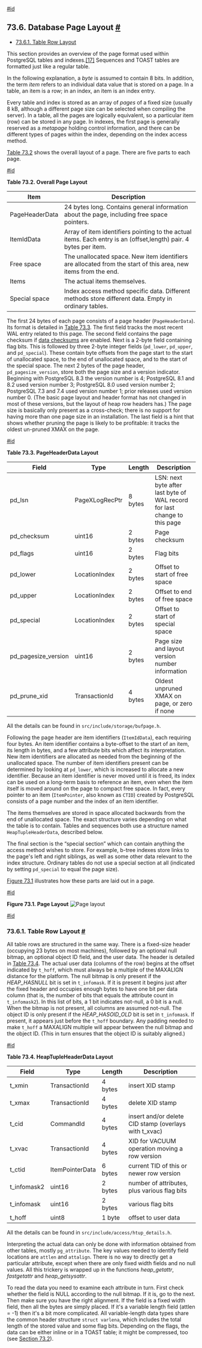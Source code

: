 [#id](#STORAGE-PAGE-LAYOUT)

## 73.6. Database Page Layout [#](#STORAGE-PAGE-LAYOUT)

* [73.6.1. Table Row Layout](storage-page-layout#STORAGE-TUPLE-LAYOUT)

This section provides an overview of the page format used within PostgreSQL tables and indexes.[\[17\]](#ftn.id-1.10.24.8.2.2) Sequences and TOAST tables are formatted just like a regular table.

In the following explanation, a *byte* is assumed to contain 8 bits. In addition, the term *item* refers to an individual data value that is stored on a page. In a table, an item is a row; in an index, an item is an index entry.

Every table and index is stored as an array of *pages* of a fixed size (usually 8 kB, although a different page size can be selected when compiling the server). In a table, all the pages are logically equivalent, so a particular item (row) can be stored in any page. In indexes, the first page is generally reserved as a *metapage* holding control information, and there can be different types of pages within the index, depending on the index access method.

[Table 73.2](storage-page-layout#PAGE-TABLE) shows the overall layout of a page. There are five parts to each page.

[#id](#PAGE-TABLE)

**Table 73.2. Overall Page Layout**

| Item           | Description                                                                                                      |
| -------------- | ---------------------------------------------------------------------------------------------------------------- |
| PageHeaderData | 24 bytes long. Contains general information about the page, including free space pointers.                       |
| ItemIdData     | Array of item identifiers pointing to the actual items. Each entry is an (offset,length) pair. 4 bytes per item. |
| Free space     | The unallocated space. New item identifiers are allocated from the start of this area, new items from the end.   |
| Items          | The actual items themselves.                                                                                     |
| Special space  | Index access method specific data. Different methods store different data. Empty in ordinary tables.             |

The first 24 bytes of each page consists of a page header (`PageHeaderData`). Its format is detailed in [Table 73.3](storage-page-layout#PAGEHEADERDATA-TABLE). The first field tracks the most recent WAL entry related to this page. The second field contains the page checksum if [data checksums](app-initdb#APP-INITDB-DATA-CHECKSUMS) are enabled. Next is a 2-byte field containing flag bits. This is followed by three 2-byte integer fields (`pd_lower`, `pd_upper`, and `pd_special`). These contain byte offsets from the page start to the start of unallocated space, to the end of unallocated space, and to the start of the special space. The next 2 bytes of the page header, `pd_pagesize_version`, store both the page size and a version indicator. Beginning with PostgreSQL 8.3 the version number is 4; PostgreSQL 8.1 and 8.2 used version number 3; PostgreSQL 8.0 used version number 2; PostgreSQL 7.3 and 7.4 used version number 1; prior releases used version number 0. (The basic page layout and header format has not changed in most of these versions, but the layout of heap row headers has.) The page size is basically only present as a cross-check; there is no support for having more than one page size in an installation. The last field is a hint that shows whether pruning the page is likely to be profitable: it tracks the oldest un-pruned XMAX on the page.

[#id](#PAGEHEADERDATA-TABLE)

**Table 73.3. PageHeaderData Layout**

| Field                 | Type           | Length  | Description                                                               |
| --------------------- | -------------- | ------- | ------------------------------------------------------------------------- |
| pd\_lsn               | PageXLogRecPtr | 8 bytes | LSN: next byte after last byte of WAL record for last change to this page |
| pd\_checksum          | uint16         | 2 bytes | Page checksum                                                             |
| pd\_flags             | uint16         | 2 bytes | Flag bits                                                                 |
| pd\_lower             | LocationIndex  | 2 bytes | Offset to start of free space                                             |
| pd\_upper             | LocationIndex  | 2 bytes | Offset to end of free space                                               |
| pd\_special           | LocationIndex  | 2 bytes | Offset to start of special space                                          |
| pd\_pagesize\_version | uint16         | 2 bytes | Page size and layout version number information                           |
| pd\_prune\_xid        | TransactionId  | 4 bytes | Oldest unpruned XMAX on page, or zero if none                             |

All the details can be found in `src/include/storage/bufpage.h`.

Following the page header are item identifiers (`ItemIdData`), each requiring four bytes. An item identifier contains a byte-offset to the start of an item, its length in bytes, and a few attribute bits which affect its interpretation. New item identifiers are allocated as needed from the beginning of the unallocated space. The number of item identifiers present can be determined by looking at `pd_lower`, which is increased to allocate a new identifier. Because an item identifier is never moved until it is freed, its index can be used on a long-term basis to reference an item, even when the item itself is moved around on the page to compact free space. In fact, every pointer to an item (`ItemPointer`, also known as `CTID`) created by PostgreSQL consists of a page number and the index of an item identifier.

The items themselves are stored in space allocated backwards from the end of unallocated space. The exact structure varies depending on what the table is to contain. Tables and sequences both use a structure named `HeapTupleHeaderData`, described below.

The final section is the “special section” which can contain anything the access method wishes to store. For example, b-tree indexes store links to the page's left and right siblings, as well as some other data relevant to the index structure. Ordinary tables do not use a special section at all (indicated by setting `pd_special` to equal the page size).

[Figure 73.1](storage-page-layout#STORAGE-PAGE-LAYOUT-FIGURE) illustrates how these parts are laid out in a page.

[#id](#STORAGE-PAGE-LAYOUT-FIGURE)

**Figure 73.1. Page Layout**
![Page layout](/docs/postgres/pagelayout.svg)

[#id](#STORAGE-TUPLE-LAYOUT)

### 73.6.1. Table Row Layout [#](#STORAGE-TUPLE-LAYOUT)

All table rows are structured in the same way. There is a fixed-size header (occupying 23 bytes on most machines), followed by an optional null bitmap, an optional object ID field, and the user data. The header is detailed in [Table 73.4](storage-page-layout#HEAPTUPLEHEADERDATA-TABLE). The actual user data (columns of the row) begins at the offset indicated by `t_hoff`, which must always be a multiple of the MAXALIGN distance for the platform. The null bitmap is only present if the *HEAP\_HASNULL* bit is set in `t_infomask`. If it is present it begins just after the fixed header and occupies enough bytes to have one bit per data column (that is, the number of bits that equals the attribute count in `t_infomask2`). In this list of bits, a 1 bit indicates not-null, a 0 bit is a null. When the bitmap is not present, all columns are assumed not-null. The object ID is only present if the *HEAP\_HASOID\_OLD* bit is set in `t_infomask`. If present, it appears just before the `t_hoff` boundary. Any padding needed to make `t_hoff` a MAXALIGN multiple will appear between the null bitmap and the object ID. (This in turn ensures that the object ID is suitably aligned.)

[#id](#HEAPTUPLEHEADERDATA-TABLE)

**Table 73.4. HeapTupleHeaderData Layout**

| Field        | Type            | Length  | Description                                            |
| ------------ | --------------- | ------- | ------------------------------------------------------ |
| t\_xmin      | TransactionId   | 4 bytes | insert XID stamp                                       |
| t\_xmax      | TransactionId   | 4 bytes | delete XID stamp                                       |
| t\_cid       | CommandId       | 4 bytes | insert and/or delete CID stamp (overlays with t\_xvac) |
| t\_xvac      | TransactionId   | 4 bytes | XID for VACUUM operation moving a row version          |
| t\_ctid      | ItemPointerData | 6 bytes | current TID of this or newer row version               |
| t\_infomask2 | uint16          | 2 bytes | number of attributes, plus various flag bits           |
| t\_infomask  | uint16          | 2 bytes | various flag bits                                      |
| t\_hoff      | uint8           | 1 byte  | offset to user data                                    |

All the details can be found in `src/include/access/htup_details.h`.

Interpreting the actual data can only be done with information obtained from other tables, mostly `pg_attribute`. The key values needed to identify field locations are `attlen` and `attalign`. There is no way to directly get a particular attribute, except when there are only fixed width fields and no null values. All this trickery is wrapped up in the functions *heap\_getattr*, *fastgetattr* and *heap\_getsysattr*.

To read the data you need to examine each attribute in turn. First check whether the field is NULL according to the null bitmap. If it is, go to the next. Then make sure you have the right alignment. If the field is a fixed width field, then all the bytes are simply placed. If it's a variable length field (attlen = -1) then it's a bit more complicated. All variable-length data types share the common header structure `struct varlena`, which includes the total length of the stored value and some flag bits. Depending on the flags, the data can be either inline or in a TOAST table; it might be compressed, too (see [Section 73.2](storage-toast)).

